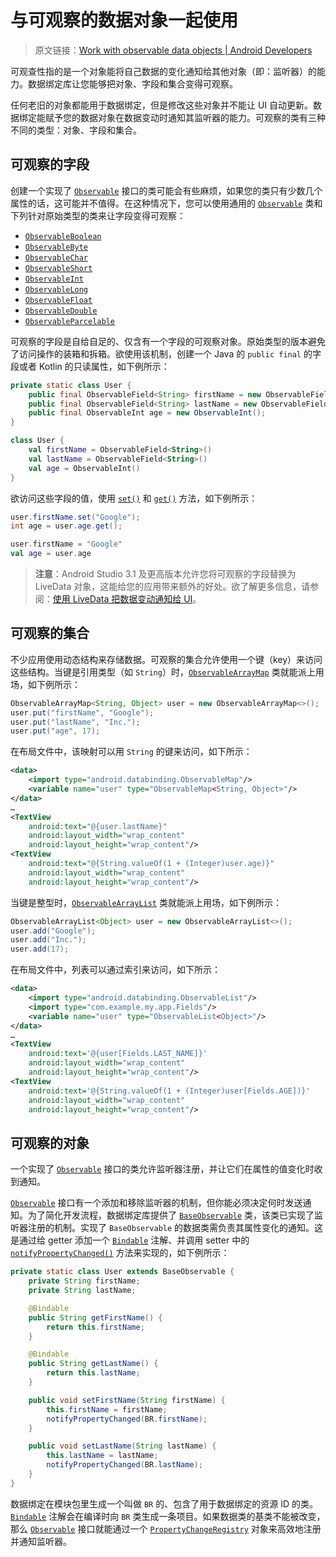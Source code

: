 # 与可观察的数据对象一起使用
> 原文链接：[Work with observable data objects  |  Android Developers](https://developer.android.google.cn/topic/libraries/data-binding/observability)

可观查性指的是一个对象能将自己数据的变化通知给其他对象（即：监听器）的能力。数据绑定库让您能够把对象、字段和集合变得可观察。

任何老旧的对象都能用于数据绑定，但是修改这些对象并不能让 UI 自动更新。数据绑定能赋予您的数据对象在数据变动时通知其监听器的能力。可观察的类有三种不同的类型：对象、字段和集合。

## 可观察的字段

创建一个实现了 [`Observable`](https://developer.android.com/reference/android/databinding/Observable.html?hl=zh-cn) 接口的类可能会有些麻烦，如果您的类只有少数几个属性的话，这可能并不值得。在这种情况下，您可以使用通用的 [`Observable`](https://developer.android.com/reference/android/databinding/Observable.html?hl=zh-cn) 类和下列针对原始类型的类来让字段变得可观察：

* [`ObservableBoolean`](https://developer.android.com/reference/android/databinding/ObservableBoolean.html?hl=zh-cn)
* [`ObservableByte`](https://developer.android.com/reference/android/databinding/ObservableByte.html?hl=zh-cn)
* [`ObservableChar`](https://developer.android.com/reference/android/databinding/ObservableChar.html?hl=zh-cn)
* [`ObservableShort`](https://developer.android.com/reference/android/databinding/ObservableShort.html?hl=zh-cn)
* [`ObservableInt`](https://developer.android.com/reference/android/databinding/ObservableInt.html?hl=zh-cn)
* [`ObservableLong`](https://developer.android.com/reference/android/databinding/ObservableLong.html?hl=zh-cn)
* [`ObservableFloat`](https://developer.android.com/reference/android/databinding/ObservableFloat.html?hl=zh-cn)
* [`ObservableDouble`](https://developer.android.com/reference/android/databinding/ObservableDouble.html?hl=zh-cn)
* [`ObservableParcelable`](https://developer.android.com/reference/android/databinding/ObservableParcelable.html?hl=zh-cn)

可观察的字段是自给自足的、仅含有一个字段的可观察对象。原始类型的版本避免了访问操作的装箱和拆箱。欲使用该机制，创建一个 Java 的 `public final` 的字段或者 Kotlin 的只读属性，如下例所示：

```java
private static class User {
    public final ObservableField<String> firstName = new ObservableField<>();
    public final ObservableField<String> lastName = new ObservableField<>();
    public final ObservableInt age = new ObservableInt();
}
```

```kotlin
class User {
    val firstName = ObservableField<String>()
    val lastName = ObservableField<String>()
    val age = ObservableInt()
}
```

欲访问这些字段的值，使用 [`set()`](https://developer.android.com/reference/android/databinding/ObservableField.html?hl=zh-cn#set) 和 [`get()`](https://developer.android.com/reference/android/databinding/ObservableField.html?hl=zh-cn#get) 方法，如下例所示：

```java
user.firstName.set("Google");
int age = user.age.get();
```

```kotlin
user.firstName = "Google"
val age = user.age
```

> **注意**：Android Studio 3.1 及更高版本允许您将可观察的字段替换为 LiveData 对象，这能给您的应用带来额外的好处。欲了解更多信息，请参阅：[使用 LiveData 把数据变动通知给 UI](https://github.com/Android-Jetpack-Chinese-Translation/android-jetpack-chinese-translation/blob/master/DOCS/B_Guides/3_Core_topics/3_2_Architecture_Components/3_2_3_Data_Binding_Library/3_2_3_7_Bind_layout_views_to_Architecture_Components.md)。

## 可观察的集合

不少应用使用动态结构来存储数据。可观察的集合允许使用一个键（key）来访问这些结构。当键是引用类型（如 `String`）时，[`ObservableArrayMap`](https://developer.android.com/reference/android/databinding/ObservableArrayMap.html?hl=zh-cn) 类就能派上用场，如下例所示：

```java
ObservableArrayMap<String, Object> user = new ObservableArrayMap<>();
user.put("firstName", "Google");
user.put("lastName", "Inc.");
user.put("age", 17);
```

在布局文件中，该映射可以用 `String` 的键来访问，如下所示：

```xml
<data>
    <import type="android.databinding.ObservableMap"/>
    <variable name="user" type="ObservableMap<String, Object>"/>
</data>
…
<TextView
    android:text="@{user.lastName}"
    android:layout_width="wrap_content"
    android:layout_height="wrap_content"/>
<TextView
    android:text="@{String.valueOf(1 + (Integer)user.age)}"
    android:layout_width="wrap_content"
    android:layout_height="wrap_content"/>
```

当键是整型时，[`ObservableArrayList`](https://developer.android.com/reference/android/databinding/ObservableArrayList.html?hl=zh-cn) 类就能派上用场，如下例所示：

```java
ObservableArrayList<Object> user = new ObservableArrayList<>();
user.add("Google");
user.add("Inc.");
user.add(17);
```

在布局文件中，列表可以通过索引来访问，如下所示：

```xml
<data>
    <import type="android.databinding.ObservableList"/>
    <import type="com.example.my.app.Fields"/>
    <variable name="user" type="ObservableList<Object>"/>
</data>
…
<TextView
    android:text='@{user[Fields.LAST_NAME]}'
    android:layout_width="wrap_content"
    android:layout_height="wrap_content"/>
<TextView
    android:text='@{String.valueOf(1 + (Integer)user[Fields.AGE])}'
    android:layout_width="wrap_content"
    android:layout_height="wrap_content"/>
```

## 可观察的对象

一个实现了 [`Observable`](https://developer.android.com/reference/android/databinding/Observable.html?hl=zh-cn) 接口的类允许监听器注册，并让它们在属性的值变化时收到通知。

[`Observable`](https://developer.android.com/reference/android/databinding/Observable.html?hl=zh-cn) 接口有一个添加和移除监听器的机制，但你能必须决定何时发送通知。为了简化开发流程，数据绑定库提供了 [`BaseObservable`](https://developer.android.com/reference/android/databinding/BaseObservable.html?hl=zh-cn) 类，该类已实现了监听器注册的机制。实现了 `BaseObservable` 的数据类需负责其属性变化的通知。这是通过给 getter 添加一个 [`Bindable`](https://developer.android.com/reference/android/databinding/Bindable.html?hl=zh-cn) 注解、并调用 setter 中的 [`notifyPropertyChanged()`](`https://developer.android.com/reference/android/databinding/BaseObservable.html?hl=zh-cn#notifyPropertyChanged(int)) 方法来实现的，如下例所示：

```java
private static class User extends BaseObservable {
    private String firstName;
    private String lastName;

    @Bindable
    public String getFirstName() {
        return this.firstName;
    }

    @Bindable
    public String getLastName() {
        return this.lastName;
    }

    public void setFirstName(String firstName) {
        this.firstName = firstName;
        notifyPropertyChanged(BR.firstName);
    }

    public void setLastName(String lastName) {
        this.lastName = lastName;
        notifyPropertyChanged(BR.lastName);
    }
}
```

数据绑定在模块包里生成一个叫做 `BR` 的、包含了用于数据绑定的资源 ID 的类。[`Bindable`](https://developer.android.com/reference/android/databinding/Bindable.html?hl=zh-cn) 注解会在编译时向 `BR` 类生成一条项目。如果数据类的基类不能被改变，那么 [`Observable`](https://developer.android.com/reference/android/databinding/Observable.html?hl=zh-cn) 接口就能通过一个 [`PropertyChangeRegistry`](https://developer.android.com/reference/android/databinding/PropertyChangeRegistry.html?hl=zh-cn) 对象来高效地注册并通知监听器。


